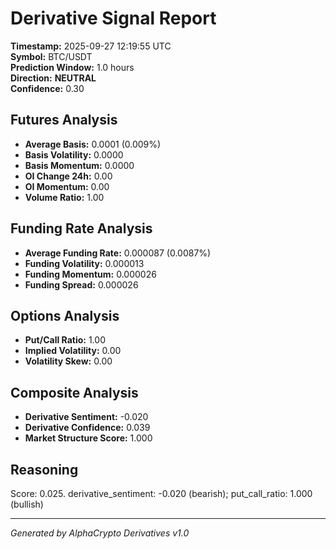 # Derivative Signal Report

**Timestamp:** 2025-09-27 12:19:55 UTC  
**Symbol:** BTC/USDT  
**Prediction Window:** 1.0 hours  
**Direction:** **NEUTRAL**  
**Confidence:** 0.30

## Futures Analysis
- **Average Basis:** 0.0001 (0.009%)
- **Basis Volatility:** 0.0000
- **Basis Momentum:** 0.0000
- **OI Change 24h:** 0.00
- **OI Momentum:** 0.00
- **Volume Ratio:** 1.00

## Funding Rate Analysis
- **Average Funding Rate:** 0.000087 (0.0087%)
- **Funding Volatility:** 0.000013
- **Funding Momentum:** 0.000026
- **Funding Spread:** 0.000026

## Options Analysis
- **Put/Call Ratio:** 1.00
- **Implied Volatility:** 0.00
- **Volatility Skew:** 0.00

## Composite Analysis
- **Derivative Sentiment:** -0.020
- **Derivative Confidence:** 0.039
- **Market Structure Score:** 1.000

## Reasoning
Score: 0.025. derivative_sentiment: -0.020 (bearish); put_call_ratio: 1.000 (bullish)

---
*Generated by AlphaCrypto Derivatives v1.0*
